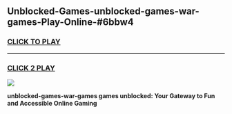 
## Unblocked-Games-unblocked-games-war-games-Play-Online-#6bbw4
<h3>
<a href="https://premium.freeplayer.one?title=unblocked-games-war-games&ref=27F">CLICK TO PLAY</a></h3>
<hr>

<h3>
<a href="https://premium.freeplayer.one?title=unblocked-games-war-games&ref=27F">CLICK 2 PLAY</a>
  
</h3>

<a href="https://premium.freeplayer.one?title=unblocked-games-war-games&ref=27F"><img src="https://clearcache.store/games.png"></a>


**unblocked-games-war-games games unblocked: Your Gateway to Fun and Accessible Online Gaming**
